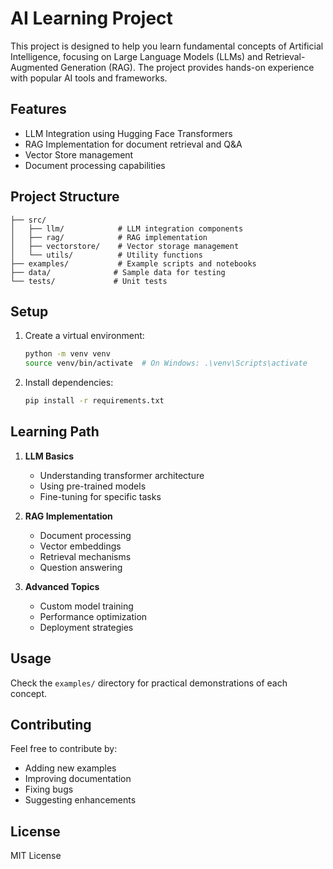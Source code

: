 # AI Learning Project

This project is designed to help you learn fundamental concepts of Artificial Intelligence, focusing on Large Language Models (LLMs) and Retrieval-Augmented Generation (RAG). The project provides hands-on experience with popular AI tools and frameworks.

## Features

- LLM Integration using Hugging Face Transformers
- RAG Implementation for document retrieval and Q&A
- Vector Store management
- Document processing capabilities

## Project Structure

```
├── src/
│   ├── llm/            # LLM integration components
│   ├── rag/            # RAG implementation
│   ├── vectorstore/    # Vector storage management
│   └── utils/          # Utility functions
├── examples/           # Example scripts and notebooks
├── data/              # Sample data for testing
└── tests/             # Unit tests
```

## Setup

1. Create a virtual environment:
   ```bash
   python -m venv venv
   source venv/bin/activate  # On Windows: .\venv\Scripts\activate
   ```

2. Install dependencies:
   ```bash
   pip install -r requirements.txt
   ```

## Learning Path

1. **LLM Basics**
   - Understanding transformer architecture
   - Using pre-trained models
   - Fine-tuning for specific tasks

2. **RAG Implementation**
   - Document processing
   - Vector embeddings
   - Retrieval mechanisms
   - Question answering

3. **Advanced Topics**
   - Custom model training
   - Performance optimization
   - Deployment strategies

## Usage

Check the `examples/` directory for practical demonstrations of each concept.

## Contributing

Feel free to contribute by:
- Adding new examples
- Improving documentation
- Fixing bugs
- Suggesting enhancements

## License

MIT License